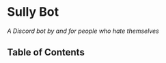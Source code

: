 # Sully Bot

_A Discord bot by and for people who hate themselves_

## Table of Contents

<!-- 1. Overview
2. Commands
3. Features -->
